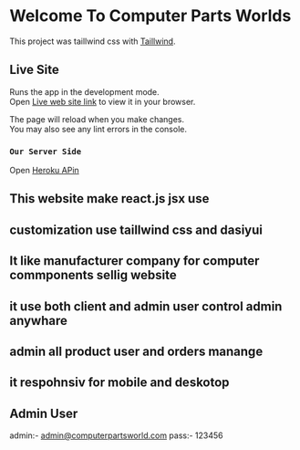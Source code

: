 # Welcome To Computer Parts Worlds

This project was taillwind css with [Taillwind](https://tailwindcss.com/).



## Live Site

Runs the app in the development mode.\
Open [Live web site link](https://computer-parts-wrold.netlify.app/login) to view it in your browser.

The page will reload when you make changes.\
You may also see any lint errors in the console.

### `Our Server Side`
Open [Heroku APin](https://nameless-oasis-38976.herokuapp.com/)

## This website make react.js jsx use
## customization use taillwind css and dasiyui
## It like manufacturer company for computer commponents sellig website
## it use both client and admin user control admin anywhare
## admin all product user and orders  manange
## it respohnsiv for mobile and deskotop

## Admin User
admin:- admin@computerpartsworld.com
pass:- 123456
